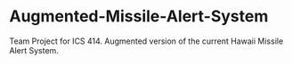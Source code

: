 # Augmented-Missile-Alert-System
Team Project for ICS 414. Augmented version of the current Hawaii Missile Alert System.
